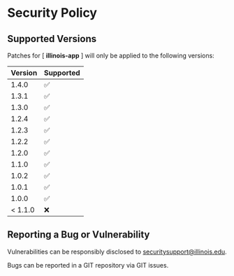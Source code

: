 # Security Policy

## Supported Versions

Patches for [ **illinois-app** ] will only be applied to the following versions:

| Version | Supported |
| ------- | ------------------ |
| 1.4.0 | :white_check_mark: |
| 1.3.1 | :white_check_mark: |
| 1.3.0 | :white_check_mark: |
| 1.2.4 | :white_check_mark: |
| 1.2.3 | :white_check_mark: |
| 1.2.2 | :white_check_mark: |
| 1.2.0 | :white_check_mark: |
| 1.1.0 | :white_check_mark: |
| 1.0.2 | :white_check_mark: |
| 1.0.1 | :white_check_mark: |
| 1.0.0 | :white_check_mark: |
| < 1.1.0 | :x: |

## Reporting a Bug or Vulnerability

Vulnerabilities can be responsibly disclosed to [securitysupport@illinois.edu](mailto:securitysupport@illinois.edu).

Bugs can be reported in a GIT repository via GIT issues.